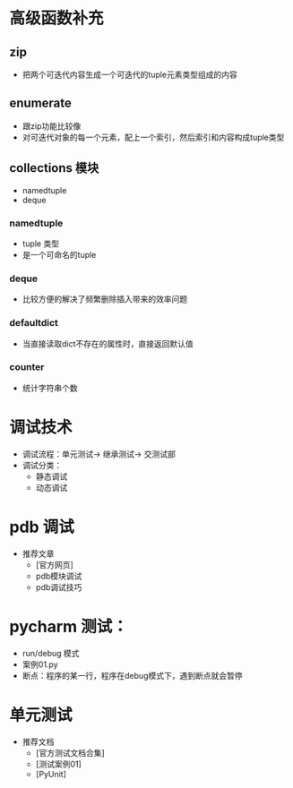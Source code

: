 # 高级函数补充
## zip
- 把两个可迭代内容生成一个可迭代的tuple元素类型组成的内容
## enumerate
- 跟zip功能比较像
- 对可迭代对象的每一个元素，配上一个索引，然后索引和内容构成tuple类型
## collections 模块
- namedtuple
- deque
### namedtuple
- tuple 类型
- 是一个可命名的tuple
### deque
- 比较方便的解决了频繁删除插入带来的效率问题
### defaultdict
- 当直接读取dict不存在的属性时，直接返回默认值
### counter
- 统计字符串个数

# 调试技术
- 调试流程：单元测试-> 继承测试-> 交测试部
- 调试分类：
    - 静态调试
    - 动态调试
# pdb 调试
- 推荐文章
    - [官方网页]
    - pdb模块调试
    - pdb调试技巧
    
# pycharm 测试：
- run/debug 模式
- 案例01.py
- 断点：程序的某一行，程序在debug模式下，遇到断点就会暂停

# 单元测试
- 推荐文档
    - [官方测试文档合集]
    - [测试案例01]
    - [PyUnit]    
